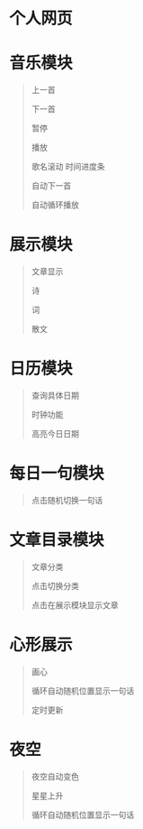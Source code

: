 # 个人网页

音乐模块
===

> 上一首
> 
> 下一首
> 
> 暂停
> 
> 播放
> 
> 歌名滚动
> 时间进度条
> 
> 自动下一首
> 
> 自动循环播放

展示模块
===
> 文章显示
> 
> 诗
> 
> 词
> 
> 散文

日历模块
===

> 查询具体日期
> 
> 时钟功能
> 
> 高亮今日日期

每日一句模块
===

> 点击随机切换一句话


文章目录模块
===

> 文章分类
> 
> 点击切换分类
> 
> 点击在展示模块显示文章

心形展示
===

> 画心
> 
> 循环自动随机位置显示一句话
> 
> 定时更新


夜空
===

> 夜空自动变色
> 
> 星星上升
> 
> 循环自动随机位置显示一句话